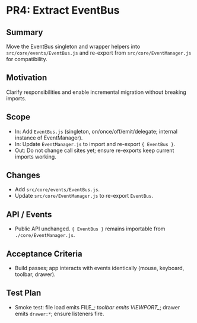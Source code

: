 # PR4: Extract EventBus

## Summary
Move the EventBus singleton and wrapper helpers into `src/core/events/EventBus.js` and re-export from `src/core/EventManager.js` for compatibility.

## Motivation
Clarify responsibilities and enable incremental migration without breaking imports.

## Scope
- In: Add `EventBus.js` (singleton, on/once/off/emit/delegate; internal instance of EventManager).
- In: Update `EventManager.js` to import and re-export `{ EventBus }`.
- Out: Do not change call sites yet; ensure re-exports keep current imports working.

## Changes
- Add `src/core/events/EventBus.js`.
- Update `src/core/EventManager.js` to re-export `EventBus`.

## API / Events
- Public API unchanged. `{ EventBus }` remains importable from `./core/EventManager.js`.

## Acceptance Criteria
- Build passes; app interacts with events identically (mouse, keyboard, toolbar, drawer).

## Test Plan
- Smoke test: file load emits FILE_*; toolbar emits VIEWPORT_*; drawer emits `drawer:*`; ensure listeners fire.

